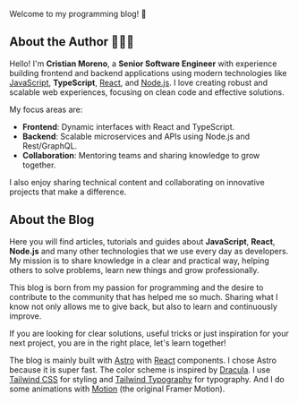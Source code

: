 Welcome to my programming blog! 🚀

## About the Author 🧑🏻‍💻

Hello! I'm **Cristian Moreno**, a **Senior Software Engineer** with experience building frontend and backend applications using modern technologies like [JavaScript](/en/tags/javascript), **TypeScript**, [React](/en/tags/react), and [Node.js](/en/tags/nodejs). I love creating robust and scalable web experiences, focusing on clean code and effective solutions.

My focus areas are:

- **Frontend**: Dynamic interfaces with React and TypeScript.
- **Backend**: Scalable microservices and APIs using Node.js and Rest/GraphQL.
- **Collaboration**: Mentoring teams and sharing knowledge to grow together.

I also enjoy sharing technical content and collaborating on innovative projects that make a difference.

## About the Blog

Here you will find articles, tutorials and guides about **JavaScript**, **React**, **Node.js** and many other technologies that we use every day as developers. My mission is to share knowledge in a clear and practical way, helping others to solve problems, learn new things and grow professionally.

This blog is born from my passion for programming and the desire to contribute to the community that has helped me so much. Sharing what I know not only allows me to give back, but also to learn and continuously improve.

If you are looking for clear solutions, useful tricks or just inspiration for your next project, you are in the right place, let's learn together!

The blog is mainly built with [Astro](https://astro.build/) with [React](https://react.dev/) components. I chose Astro because it is super fast. The color scheme is inspired by [Dracula](https://draculatheme.com/). I use [Tailwind CSS](https://tailwindcss.com/) for styling and [Tailwind Typography](https://github.com/tailwindlabs/tailwindcss-typography) for typography. And I do some animations with [Motion](https://motion.dev) (the original Framer Motion).
